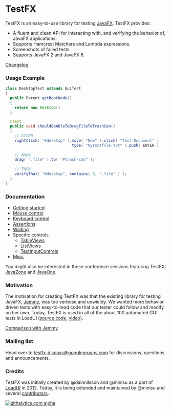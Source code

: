 TestFX
======

TestFX is an easy-to-use library for testing [JavaFX](http://www.oracle.com/us/technologies/java/fx/overview/index.html). TestFX provides:

 - A fluent and clean API for interacting with, and verifying the behavior of, JavaFX applications.
 - Supports Hamcrest Matchers and Lambda expressions.
 - Screenshots of failed tests.
 - Supports JavaFX 2 and JavaFX 8.

[Changelog](https://github.com/SmartBear/TestFX/wiki/Changelog)

### Usage Example

```java
class DesktopTest extends GuiTest
{
  public Parent getRootNode()
  {
    return new Desktop()
  }

  @Test
  public void shouldBeAbleToDragFileToTrashCan()
  {
    // GIVEN
    rightClick( "#desktop" ).move( "New" ).click( "Text Document" ).
                             type( "myTextfile.txt" ).push( ENTER );
  
    // WHEN
    drag( ".file" ).to( "#trash-can" );
    
    // THEN
    verifyThat( "#desktop", contains( 0, ".file" ) );
  }
}
```


### Documentation

 * [Getting started][11]
 * [Mouse control][12]
 * [Keyboard control][13]
 * [Assertions][14]
 * [Waiting][15]
 * Specific controls
   * [TableViews](https://github.com/SmartBear/TestFX/blob/master/src/test/java/org/loadui/testfx/TableViewsTest.java)
   * [ListViews](https://github.com/SmartBear/TestFX/blob/master/src/test/java/org/loadui/testfx/ListViewsTest.java)
   * [TextInputControls](https://github.com/SmartBear/TestFX/blob/master/src/test/java/org/loadui/testfx/TextInputControlsTest.java)
 * [Misc.][16]

You might also be interested in these conference sessions featuring TestFX: [JavaZone](http://jz13.java.no/presentation.html?id=89b56833) and [JavaOne][8].

### Motivation
The motivation for creating TestFX was that the existing library for testing JavaFX, [Jemmy][1], was
too verbose and unwieldy. We wanted more behavior driven tests with easy-to-read code that our tester could follow and modify on her own.
Today, TestFX is used in all of the about 100 automated GUI tests in LoadUI ([source code][9], [video][10]).

[Comparison with Jemmy][4]

### Mailing list
Head over to [testfx-discuss@googlegroups.com](https://groups.google.com/d/forum/testfx-discuss) for discussions, questions and announcements. 

### Credits
TestFX was initially created by @dainnilsson and @minisu as a part of [LoadUI][2] in 2012. Today, it is being extended
and maintained by @minisu and several [contributors][5].

[1]: https://jemmy.java.net/              "Jemmy website"
[2]: https://github.com/SmartBear/loadui  "LoadUI project at Github"
[3]: http://www.oracle.com/technetwork/java/javafx/overview/index.html "JavaFX website"
[4]: https://github.com/SmartBear/TestFX/wiki/Comparison-with-Jemmy "Comparison with Jemmy"
[5]: https://github.com/SmartBear/TestFX/graphs/contributors "Contributors of LoadUI"
[11]: https://github.com/SmartBear/TestFX/wiki/Getting-started
[12]: https://github.com/SmartBear/TestFX/wiki/Mouse-control
[13]: https://github.com/SmartBear/TestFX/wiki/Keyboard-control
[14]: https://github.com/SmartBear/TestFX/wiki/Assertions
[15]: https://github.com/SmartBear/TestFX/wiki/Waiting
[16]: https://github.com/SmartBear/TestFX/wiki/Misc
[8]: https://oracleus.activeevents.com/2013/connect/sessionDetail.ww?SESSION_ID=2670 "Ten Man-Years of JavaFX: Real-World Project Experiences [CON2670]"
[9]: https://github.com/SmartBear/loadui/tree/master/loadui-project/loadui-fx-interface/src/test/java/com/eviware/loadui/ui/fx "GUI tests in LoadUI"
[10]: http://youtu.be/fgD8fBn1cYw "Video of the LoadUI TestFX test suite"

[![githalytics.com alpha](https://cruel-carlota.pagodabox.com/c241040fcacf2493960ad0a2a2e5cec2 "githalytics.com")](http://githalytics.com/SmartBear/TestFX)
